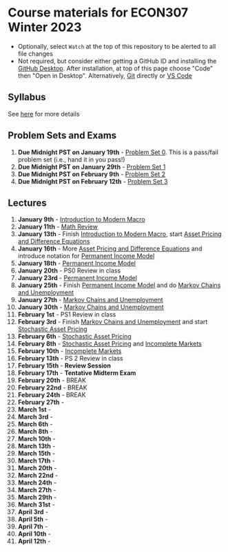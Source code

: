 # Course materials for ECON307 Winter 2023
- Optionally, select `Watch` at the top of this repository to be alerted to all file changes
- Not required, but consider either getting a GitHub ID and installing the [GitHub Desktop](https://desktop.github.com/).  After installation, at top of this page choose "Code" then "Open in Desktop".  Alternatively, [Git](https://git-scm.com/downloads) directly or [VS Code](https://docs.microsoft.com/en-us/azure/developer/javascript/how-to/with-visual-studio-code/clone-github-repository?tabs=create-repo-command-palette%2Cinitialize-repo-activity-bar%2Ccreate-branch-command-palette%2Ccommit-changes-command-palette%2Cpush-command-palette)

## Syllabus
See [here](syllabus.md) for more details

## Problem Sets and Exams

1. **Due Midnight PST on January 19th** - [Problem Set 0](/problem_sets/problem_set_0.pdf). This is a pass/fail problem set (i.e., hand it in you pass!)
2. **Due Midnight PST on January 29th** - [Problem Set 1](/problem_sets/problem_set_1.pdf)
3. **Due Midnight PST on February 9th** - [Problem Set 2](/problem_sets/problem_set_2.pdf)
4. **Due Midnight PST on February 12th** - [Problem Set 3](/problem_sets/problem_set_3.pdf)

<!--
4. [Midterm Practice Problems](/problem_sets/midterm_practice_problems.pdf)
5. **February 18th** - Midterm Exam 12:15-2:15 in IONA 167
6. **Due Midnight PST on March 13th** - [Problem Set 4](/problem_sets/problem_set_4.pdf)
7. **Due Midnight PST on March 27th** - [Problem Set 5](/problem_sets/problem_set_5.pdf)
8. **Due Midnight PST on April 10th** - [Problem Set 6](/problem_sets/problem_set_6.pdf).  Grading is pass/fail on this one.
9.  [Final Practice Problems](/problem_sets/final_practice_problems.pdf)
-->

## Lectures
1. **January 9th** - [Introduction to Modern Macro](/lecture_notes/intro_to_modern_macro.pdf)
2. **January 11th** - [Math Review](/lecture_notes/math_review.pdf)
3. **January 13th** - Finish [Introduction to Modern Macro](/lecture_notes/intro_to_modern_macro.pdf), start [Asset Pricing and Difference Equations](/lecture_notes/asset_pricing_difference_equations.pdf)
4. **January 16th** - More [Asset Pricing and Difference Equations](/lecture_notes/asset_pricing_difference_equations.pdf) and introduce notation for [Permanent Income Model](/lecture_notes/permanent_income.pdf)
5. **January 18th** -  [Permanent Income Model](/lecture_notes/permanent_income.pdf)
6. **January 20th** - PS0 Review in class
7. **January 23rd** - [Permanent Income Model](/lecture_notes/permanent_income.pdf)
8. **January 25th** - Finish [Permanent Income Model](/lecture_notes/permanent_income.pdf) and do [Markov Chains and Unemployment](/lecture_notes/markov_chains_unemployment.pdf)
9. **January 27th** - [Markov Chains and Unemployment](/lecture_notes/markov_chains_unemployment.pdf)
10. **January 30th** - [Markov Chains and Unemployment](/lecture_notes/markov_chains_unemployment.pdf)
11. **February 1st** - PS1 Review in class
12. **February 3rd** - Finish [Markov Chains and Unemployment](/lecture_notes/markov_chains_unemployment.pdf)  and start [Stochastic Asset Pricing](/lecture_notes/stochastic_asset_pricing.pdf)
13. **February 6th** - [Stochastic Asset Pricing](/lecture_notes/stochastic_asset_pricing.pdf)
14. **February 8th** - [Stochastic Asset Pricing](/lecture_notes/stochastic_asset_pricing.pdf) and [Incomplete Markets](/lecture_notes/no_borrowing_dynamic_programming.pdf)
15. **February 10th** - [Incomplete Markets](/lecture_notes/no_borrowing_dynamic_programming.pdf)
16. **February 13th** - PS 2 Review in class
17. **February 15th** - **Review Session**
18. **February 17th** - **Tentative Midterm Exam**
19. **February 20th** - BREAK
20. **February 22nd** - BREAK
21. **February 24th** - BREAK
22. **February 27th** - 
23. **March 1st** -
24. **March 3rd** -
25. **March 6th** -
26. **March 8th** -
27. **March 10th** -
28. **March 13th** -
29. **March 15th** -
30. **March 17th** -
31. **March 20th** -
32. **March 22nd** -
33. **March 24th** -
34. **March 27th** -
35. **March 29th** -
36. **March 31st** -
37. **April 3rd** -
38. **April 5th** -
39. **April 7th** -
40. **April 10th** -
41. **April 12th** -

<!--
1. **January 10th** - [Introduction to Modern Macro](/lecture_notes/intro_to_modern_macro.pdf)
2. **January 12th** - [Math Review](/lecture_notes/math_review.pdf)
3. **January 14th** - Finish [Introduction to Modern Macro](/lecture_notes/intro_to_modern_macro.pdf), start [Asset Pricing and Difference Equations](/lecture_notes/asset_pricing_difference_equations.pdf)
4. **January 17th** - More [Asset Pricing and Difference Equations](/lecture_notes/asset_pricing_difference_equations.pdf) and potentially start [Permanent Income Model](/lecture_notes/permanent_income.pdf)
5. **January 19th** - [Permanent Income Model](/lecture_notes/permanent_income.pdf)
6. **January 21th** - PS0 Review in class
7. **January 24th** - [Permanent Income Model](/lecture_notes/permanent_income.pdf)
8. **January 26th** - [Permanent Income Model](/lecture_notes/permanent_income.pdf) 
9. **January 28th** - Review last part of [Permanent Income Model](/lecture_notes/permanent_income.pdf) and start [Markov Chains and Unemployment](/lecture_notes/markov_chains_unemployment.pdf)
10. **January 31st** - PS1 Review in class
11. **February 2nd** - [Markov Chains and Unemployment](/lecture_notes/markov_chains_unemployment.pdf)
12. **February 4th** - [Stochastic Asset Pricing](/lecture_notes/stochastic_asset_pricing.pdf)
13. **February 7th** - **BACK IN PERSON** [Stochastic Asset Pricing](/lecture_notes/stochastic_asset_pricing.pdf)
14. **February 9th** -  [Stochastic Asset Pricing](/lecture_notes/stochastic_asset_pricing.pdf)
15. **February 11th** - PS2 Review in class
16. **February 14th** - [Stochastic Asset Pricing](/lecture_notes/stochastic_asset_pricing.pdf)
17. **February 16th** - PS3 and Midterm Practice Problems ([Midterm Practice Problems](/problem_sets/midterm_practice_problems.pdf)) Review Session
18. **February 18th** - Midterm Exam 12:15-2:15 in IONA 167
19. **February 21st** - Break
20. **February 23rd** - Break
21. **February 25th** - Break
22. **February 28th** - [Stochastic Permanent Income Model](/lecture_notes/stochastic_permanent_income.pdf)
23. **March 2nd** - [Stochastic Permanent Income Model](/lecture_notes/stochastic_permanent_income.pdf)
24. **March 4th** - Finish [Stochastic Permanent Income Model](/lecture_notes/stochastic_permanent_income.pdf) and start [Incomplete Markets](/lecture_notes/no_borrowing_dynamic_programming.pdf)
25. **March 7th** - [Incomplete Markets](/lecture_notes/no_borrowing_dynamic_programming.pdf)
26. **March 9th** - Finish [Incomplete Markets](/lecture_notes/no_borrowing_dynamic_programming.pdf) and do [Search](/lecture_notes/search.pdf)
27. **March 11th** - [Search](/lecture_notes/search.pdf)
28. **March 14th** - PS4 Review in class
29. **March 16th** - [General Equilibrium](/lecture_notes/general_equilibrium.pdf)
30. **March 18th** - [General Equilibrium](/lecture_notes/general_equilibrium.pdf)
31. **March 21st** - [General Equilibrium](/lecture_notes/general_equilibrium.pdf) and [Interest Rates](/lecture_notes/interest_rates.pdf)
32. **March 23rd** - [Interest Rates](/lecture_notes/interest_rates.pdf)
33. **March 25th** -  [Interest Rates](/lecture_notes/interest_rates.pdf)
34. **March 28th** - PS5 Review in class
35. **March 30th** - [Growth](/lecture_notes/growth.pdf)
36. **April 1st** -  [Growth](/lecture_notes/growth.pdf)
37. **April 4th** -  [Growth](/lecture_notes/growth.pdf) and [Growth and Fiscal Policy](/lecture_notes/growth_fiscal_policy.pdf)
38. **April 6th** -  [Growth and Fiscal Policy](/lecture_notes/growth_fiscal_policy.pdf)
39. **April 8th** - [Growth and Fiscal Policy](/lecture_notes/growth_fiscal_policy.pdf) and partial review of PS6
<!--
1.  **March 10th** - PS3 Review
2.  **March 12th** - [Incomplete Markets](/lecture_notes/no_borrowing_dynamic_programming.pdf) and start [Search](/lecture_notes/search.pdf)
3.  **March 15th** - [Search](/lecture_notes/search.pdf)
4.  **March 17th** -  [Search](/lecture_notes/search.pdf)
5.  **March 19th** - PS4 Review
6.  **March 22nd** - **Midterm #2**
7.  **March 24th** - [General Equilibrium](/lecture_notes/general_equilibrium.pdf)
8.  **March 26th** - [General Equilibrium](/lecture_notes/general_equilibrium.pdf)
9.  **March 29th** - [Interest Rates](/lecture_notes/interest_rates.pdf)
10. **March 31st** - Midterm Review
11. **April 7th** - [Interest Rates](/lecture_notes/interest_rates.pdf)
12. **April 9th** - [Interest Rates](/lecture_notes/interest_rates.pdf) and [Growth](/lecture_notes/growth.pdf)
13. **April 12th** - [Growth](/lecture_notes/growth.pdf)
14. **April 14th** - [Growth](/lecture_notes/growth.pdf) and maybe [Growth and Fiscal Policy](/lecture_notes/growth_fiscal_policy.pdf)
-->